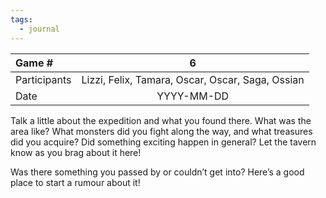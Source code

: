 ```yaml
---
tags:
  - journal
---
```

| Game #    | 6 | 
| :---        |    :----:   |
| Participants     |   Lizzi, Felix, Tamara, Oscar, Oscar, Saga, Ossian   |
| Date   | YYYY-MM-DD      |


Talk a little about the expedition and what you found there. What was the area like? What monsters did you fight along the way, and what treasures did you acquire? Did something exciting happen in general? Let the tavern know as you brag about it here!

Was there something you passed by or couldn’t get into? Here’s a good place to start a rumour about it!